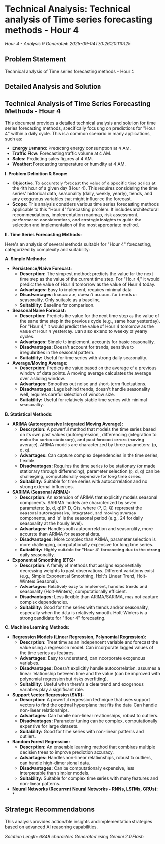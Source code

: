 # Technical Analysis: Technical analysis of Time series forecasting methods - Hour 4
*Hour 4 - Analysis 9*
*Generated: 2025-09-04T20:26:20.110125*

## Problem Statement
Technical analysis of Time series forecasting methods - Hour 4

## Detailed Analysis and Solution
## Technical Analysis of Time Series Forecasting Methods - Hour 4

This document provides a detailed technical analysis and solution for time series forecasting methods, specifically focusing on predictions for "Hour 4" within a daily cycle. This is a common scenario in many applications, such as:

*   **Energy Demand:** Predicting energy consumption at 4 AM.
*   **Traffic Flow:** Forecasting traffic volume at 4 AM.
*   **Sales:** Predicting sales figures at 4 AM.
*   **Weather:** Forecasting temperature or humidity at 4 AM.

**I. Problem Definition & Scope:**

*   **Objective:** To accurately forecast the value of a specific time series at the 4th hour of a given day (Hour 4). This requires considering the time series' historical data, seasonality (daily, weekly, yearly), trends, and any exogenous variables that might influence the forecast.
*   **Scope:** This analysis considers various time series forecasting methods applicable to this "Hour 4" forecasting problem. It includes architectural recommendations, implementation roadmap, risk assessment, performance considerations, and strategic insights to guide the selection and implementation of the most appropriate method.

**II. Time Series Forecasting Methods:**

Here's an analysis of several methods suitable for "Hour 4" forecasting, categorized by complexity and suitability:

**A. Simple Methods:**

*   **Persistence/Naive Forecast:**
    *   **Description:**  The simplest method; predicts the value for the next time step as the value of the current time step.  For "Hour 4," it would predict the value of Hour 4 tomorrow as the value of Hour 4 today.
    *   **Advantages:** Easy to implement, requires minimal data.
    *   **Disadvantages:**  Inaccurate, doesn't account for trends or seasonality.  Only suitable as a baseline.
    *   **Suitability:** Baseline for comparison.
*   **Seasonal Naive Forecast:**
    *   **Description:** Predicts the value for the next time step as the value of the same time step in the previous cycle (e.g., same hour yesterday). For "Hour 4," it would predict the value of Hour 4 tomorrow as the value of Hour 4 yesterday.  Can also extend to weekly or yearly cycles.
    *   **Advantages:**  Simple to implement, accounts for basic seasonality.
    *   **Disadvantages:**  Doesn't account for trends, sensitive to irregularities in the seasonal pattern.
    *   **Suitability:** Useful for time series with strong daily seasonality.
*   **Average/Moving Average:**
    *   **Description:** Predicts the value based on the average of a previous window of data points.  A moving average calculates the average over a sliding window.
    *   **Advantages:**  Smoothes out noise and short-term fluctuations.
    *   **Disadvantages:**  Lags behind trends, doesn't handle seasonality well, requires careful selection of window size.
    *   **Suitability:**  Useful for relatively stable time series with minimal seasonality.

**B. Statistical Methods:**

*   **ARIMA (Autoregressive Integrated Moving Average):**
    *   **Description:** A powerful method that models the time series based on its own past values (autoregression), differencing (integration to make the series stationary), and past forecast errors (moving average).  ARIMA models are characterized by three parameters: (p, d, q).
    *   **Advantages:**  Can capture complex dependencies in the time series, flexible.
    *   **Disadvantages:**  Requires the time series to be stationary (or made stationary through differencing), parameter selection (p, d, q) can be challenging, computationally expensive for long time series.
    *   **Suitability:**  Suitable for time series with autocorrelation and no strong external influences.
*   **SARIMA (Seasonal ARIMA):**
    *   **Description:** An extension of ARIMA that explicitly models seasonal components.  SARIMA models are characterized by seven parameters: (p, d, q)(P, D, Q)s, where (P, D, Q) represent the seasonal autoregressive, integrated, and moving average components, and 's' is the seasonal period (e.g., 24 for daily seasonality at the hourly level).
    *   **Advantages:**  Handles both autocorrelation and seasonality, more accurate than ARIMA for seasonal data.
    *   **Disadvantages:**  More complex than ARIMA, parameter selection is more challenging, computationally expensive for long time series.
    *   **Suitability:**  Highly suitable for "Hour 4" forecasting due to the strong daily seasonality.
*   **Exponential Smoothing (ETS):**
    *   **Description:** A family of methods that assigns exponentially decreasing weights to past observations.  Different variations exist (e.g., Simple Exponential Smoothing, Holt's Linear Trend, Holt-Winters Seasonal).
    *   **Advantages:**  Relatively easy to implement, handles trends and seasonality (Holt-Winters), computationally efficient.
    *   **Disadvantages:**  Less flexible than ARIMA/SARIMA, may not capture complex dependencies.
    *   **Suitability:**  Good for time series with trends and/or seasonality, especially when the data is relatively smooth.  Holt-Winters is a strong candidate for "Hour 4" forecasting.

**C. Machine Learning Methods:**

*   **Regression Models (Linear Regression, Polynomial Regression):**
    *   **Description:**  Treat time as an independent variable and forecast the value using a regression model.  Can incorporate lagged values of the time series as features.
    *   **Advantages:**  Easy to understand, can incorporate exogenous variables.
    *   **Disadvantages:**  Doesn't explicitly handle autocorrelation, assumes a linear relationship between time and the value (can be improved with polynomial regression but risks overfitting).
    *   **Suitability:**  Useful when there's a clear trend and exogenous variables play a significant role.
*   **Support Vector Regression (SVR):**
    *   **Description:**  A powerful regression technique that uses support vectors to find the optimal hyperplane that fits the data.  Can handle non-linear relationships.
    *   **Advantages:**  Can handle non-linear relationships, robust to outliers.
    *   **Disadvantages:**  Parameter tuning can be complex, computationally expensive for large datasets.
    *   **Suitability:**  Good for time series with non-linear patterns and outliers.
*   **Random Forest Regression:**
    *   **Description:** An ensemble learning method that combines multiple decision trees to improve prediction accuracy.
    *   **Advantages:**  Handles non-linear relationships, robust to outliers, can handle high-dimensional data.
    *   **Disadvantages:**  Can be computationally expensive, less interpretable than simpler models.
    *   **Suitability:**  Suitable for complex time series with many features and non-linear patterns.
*   **Neural Networks (Recurrent Neural Networks - RNNs, LSTMs, GRUs):**
    *   

## Strategic Recommendations
This analysis provides actionable insights and implementation strategies
based on advanced AI reasoning capabilities.

*Solution Length: 6848 characters*
*Generated using Gemini 2.0 Flash*

